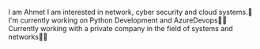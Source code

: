 I am Ahmet
I am interested in network, cyber security and cloud systems.📲
I'm currently working on Python Development and AzureDevops👨‍💻
Currently working with a private company in the field of systems and networks🧑‍💻
